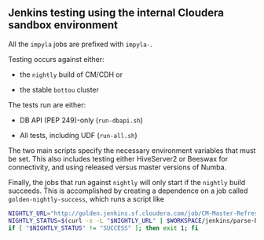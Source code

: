 [comment]: <> ( IBM Confidential )
[comment]: <> ( PID 5900-BAF )
[comment]: <> ( Copyright StreamSets Inc., an IBM Company 2024 )
## Jenkins testing using the internal Cloudera sandbox environment

All the `impyla` jobs are prefixed with `impyla-`.

Testing occurs against either:

* the `nightly` build of CM/CDH or

* the stable `bottou` cluster

The tests run are either:

* DB API (PEP 249)-only (`run-dbapi.sh`)

* All tests, including UDF (`run-all.sh`)

The two main scripts specify the necessary environment variables that must be
set.  This also includes testing either HiveServer2 or Beeswax for
connectivity, and using released versus master versions of Numba.

Finally, the jobs that run against `nightly` will only start if the `nightly`
build succeeds.  This is accomplished by creating a dependence on a job called
`golden-nightly-success`, which runs a script like

```bash
NIGHTLY_URL="http://golden.jenkins.sf.cloudera.com/job/CM-Master-Refresh-Nightly-Cluster/lastBuild/api/json"
NIGHTLY_STATUS=$(curl -s -L "$NIGHTLY_URL" | $WORKSPACE/jenkins/parse-build-result.py)
if [ "$NIGHTLY_STATUS" != "SUCCESS" ]; then exit 1; fi
```

